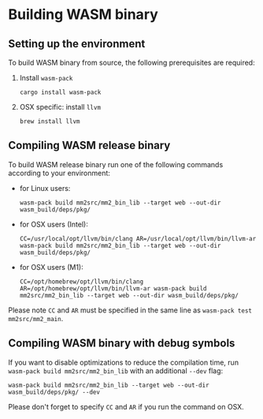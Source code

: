 # Building WASM binary

## Setting up the environment

To build WASM binary from source, the following prerequisites are required:

1. Install `wasm-pack`
   ```
   cargo install wasm-pack
   ```
2. OSX specific: install `llvm`
   ```
   brew install llvm
   ```

## Compiling WASM release binary

To build WASM release binary run one of the following commands according to your environment:

- for Linux users:
   ```
   wasm-pack build mm2src/mm2_bin_lib --target web --out-dir wasm_build/deps/pkg/
   ```
- for OSX users (Intel):
   ```
   CC=/usr/local/opt/llvm/bin/clang AR=/usr/local/opt/llvm/bin/llvm-ar wasm-pack build mm2src/mm2_bin_lib --target web --out-dir wasm_build/deps/pkg/
   ```
- for OSX users (M1):
   ```
   CC=/opt/homebrew/opt/llvm/bin/clang AR=/opt/homebrew/opt/llvm/bin/llvm-ar wasm-pack build mm2src/mm2_bin_lib --target web --out-dir wasm_build/deps/pkg/
   ```

Please note `CC` and `AR` must be specified in the same line as `wasm-pack test mm2src/mm2_main`.

## Compiling WASM binary with debug symbols

If you want to disable optimizations to reduce the compilation time, run `wasm-pack build mm2src/mm2_bin_lib` with an additional `--dev` flag:
```
wasm-pack build mm2src/mm2_bin_lib --target web --out-dir wasm_build/deps/pkg/ --dev
```

Please don't forget to specify `CC` and `AR` if you run the command on OSX.